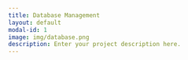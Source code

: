 ```yaml
---
title: Database Management
layout: default
modal-id: 1
image: img/database.png
description: Enter your project description here.
---
```

